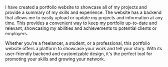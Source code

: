 I have created a portfolio website to showcase all of my projects and provide a summary of my skills and experience. The website has a backend that allows me to easily upload or update my projects and information at any time. This provides a convenient way to keep my portfolio up-to-date and relevant, showcasing my abilities and achievements to potential clients or employers.

Whether you're a freelancer, a student, or a professional, this portfolio website offers a platform to showcase your work and tell your story. With its user-friendly backend and customizable design, it's the perfect tool for promoting your skills and growing your network.
